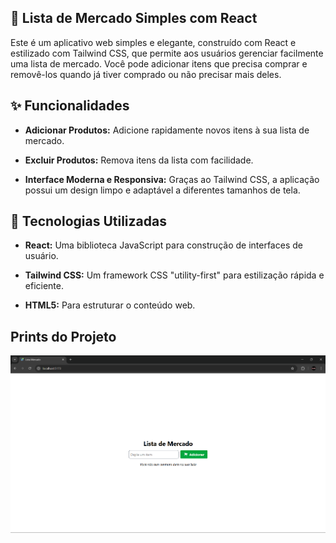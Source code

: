 ## 🛒 Lista de Mercado Simples com React

Este é um aplicativo web simples e elegante, construído com React e estilizado com Tailwind CSS, que permite aos usuários gerenciar facilmente uma lista de mercado. Você pode adicionar itens que precisa comprar e removê-los quando já tiver comprado ou não precisar mais deles.

## ✨ Funcionalidades

- **Adicionar Produtos:** Adicione rapidamente novos itens à sua lista de mercado.

- **Excluir Produtos:** Remova itens da lista com facilidade.

- **Interface Moderna e Responsiva:** Graças ao Tailwind CSS, a aplicação possui um design limpo e adaptável a diferentes tamanhos de tela.

## 🚀 Tecnologias Utilizadas

- **React:** Uma biblioteca JavaScript para construção de interfaces de usuário.

- **Tailwind CSS:** Um framework CSS "utility-first" para estilização rápida e eficiente.

- **HTML5:** Para estruturar o conteúdo web.

## Prints do Projeto

![Imagem da lista vazia](/mercado/public/images/print-add-lista.png)
